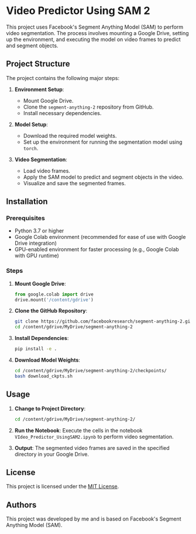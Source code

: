 # Video Predictor Using SAM 2

This project uses Facebook's Segment Anything Model (SAM) to perform video segmentation. The process involves mounting a Google Drive, setting up the environment, and executing the model on video frames to predict and segment objects.

## Project Structure

The project contains the following major steps:

1. **Environment Setup**:
   - Mount Google Drive.
   - Clone the `segment-anything-2` repository from GitHub.
   - Install necessary dependencies.

2. **Model Setup**:
   - Download the required model weights.
   - Set up the environment for running the segmentation model using `torch`.

3. **Video Segmentation**:
   - Load video frames.
   - Apply the SAM model to predict and segment objects in the video.
   - Visualize and save the segmented frames.

## Installation

### Prerequisites

- Python 3.7 or higher
- Google Colab environment (recommended for ease of use with Google Drive integration)
- GPU-enabled environment for faster processing (e.g., Google Colab with GPU runtime)

### Steps

1. **Mount Google Drive**:
    ```python
    from google.colab import drive
    drive.mount('/content/gdrive')
    ```

2. **Clone the GitHub Repository**:
    ```bash
    git clone https://github.com/facebookresearch/segment-anything-2.git
    cd /content/gdrive/MyDrive/segment-anything-2
    ```

3. **Install Dependencies**:
    ```bash
    pip install -e .
    ```

4. **Download Model Weights**:
    ```bash
    cd /content/gdrive/MyDrive/segment-anything-2/checkpoints/
    bash download_ckpts.sh
    ```

## Usage

1. **Change to Project Directory**:
    ```bash
    cd /content/gdrive/MyDrive/segment-anything-2/
    ```

2. **Run the Notebook**:
    Execute the cells in the notebook `VIdeo_Predictor_UsingSAM2.ipynb` to perform video segmentation.

3. **Output**:
    The segmented video frames are saved in the specified directory in your Google Drive.

## License

This project is licensed under the [MIT License](https://opensource.org/licenses/MIT).

## Authors

This project was developed by me and is based on Facebook's Segment Anything Model (SAM).

